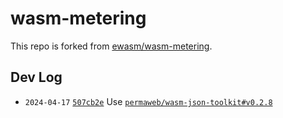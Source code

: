 # wasm-metering

This repo is forked from [ewasm/wasm-metering](https://github.com/ewasm/wasm-metering).

## Dev Log

* `2024-04-17` [`507cb2e`](https://github.com/permaweb/wasm-metering/commit/507cb2e3dc6673e632b372dd30354282ca27d152)
Use [`permaweb/wasm-json-toolkit#v0.2.8`](https://github.com/permaweb/wasm-json-toolkit/releases/tag/v0.2.8)

